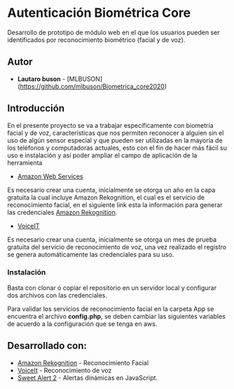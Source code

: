 # Autenticación Biométrica Core
 
Desarrollo de prototipo de módulo web en el que los usuarios pueden ser identificados por reconocimiento biométrico (facial y de voz).

## Autor
* **Lautaro buson** - [MLBUSON]    (https://github.com/mlbuson/Biometrica_core2020)

## Introducción

En el presente proyecto se va a trabajar específicamente con biometría facial y de voz, características que nos permiten reconocer a alguien sin el uso de algún sensor especial y que pueden ser utilizadas en la mayoría de los teléfonos y computadoras actuales, esto con el fin de hacer más fácil su uso e instalación y así poder ampliar el campo de aplicación de la herramienta

* [Amazon Web Services](https://aws.amazon.com/es/)

Es necesario crear una cuenta, inicialmente se otorga un año en la capa gratuita la cual incluye Amazon Rekognition, el cual es el servicio de reconocimiento facial, en el siguiente link esta la información para generar las credenciales [Amazon Rekognition](https://aws.amazon.com/es/rekognition/getting-started/).

* [VoiceIT](https://voiceit.io/)

Es necesario crear una cuenta, inicialmente se otorga un mes de prueba gratuita del servicio de reconocimiento de voz, una vez realizado el registro se genera automáticamente las credenciales para su uso.

### Instalación

Basta con clonar o copiar el repositorio en un servidor local y configurar dos archivos con las credenciales.

Para validar los servicios de reconocimiento facial en la carpeta App se encuentra el archivo **config.php**, se deben cambiar las siguientes variables de acuerdo a la configuración que se tenga en aws.


## Desarrollado con:

* [Amazon Rekognition](https://aws.amazon.com/es/) - Reconocimiento Facial
* [VoiceIt](https://voiceit.io/) - Reconocimiento de voz
* [Sweet Alert 2](https://limonte.github.io/sweetalert2/) - Alertas dinámicas en JavaScript.
